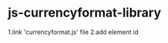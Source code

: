 # js-currencyformat-library

1.link 'currencyformat.js' file
2.add element id 
<script>
     $(document).ready(function () {
         $("#element_id").currencyFormat({
             // bindHandler: true,
         });
     });
 </script>
